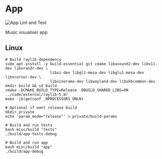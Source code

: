 <!-- SPDX-License-Identifier: zlib-acknowledgement -->
# App 
![App Lint and Test](https://github.com/ryan-mcclue/app/actions/workflows/app.yml/badge.svg)

Music visualiser app

## Linux
```
# Build raylib dependency
sudo apt install -y build-essential git cmake libasound2-dev libx11-dev libxrandr-dev \
                    libxi-dev libgl1-mesa-dev libglu1-mesa-dev libxcursor-dev \
                    libxinerama-dev libwayland-dev libxkbcommon-dev
mkdir build && cd build
cmake -DCMAKE_BUILD_TYPE=Release -DBUILD_SHARED_LIBS=ON ../code/external/raylib-5.0/
make -j$(getconf _NPROCESSORS_ONLN)

# Optional if want release build
mkdir private
echo 'param_mode="release"' > private/build-params

# Build and run tests
bash misc/build "tests"
./build/app-tests-debug

# Build and run app
bash misc/build "app"
./build/app-debug
```
